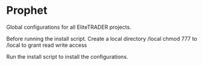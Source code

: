 # Prophet
Global configurations for all EliteTRADER projects.

Before running the install script.
Create a local directory /local
chmod 777 to /local to grant read write access

Run the install script to install the configurations.

